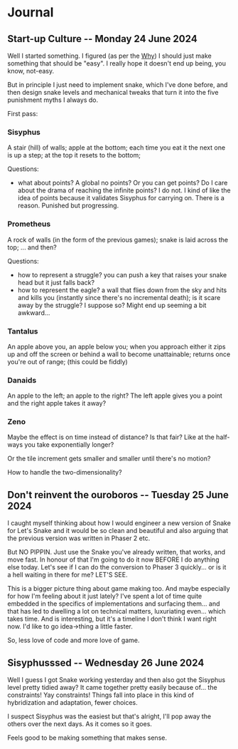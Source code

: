# Journal

## Start-up Culture -- Monday 24 June 2024

Well I started something. I figured (as per the [Why](./why.md)) I should just make something that should be "easy". I really hope it doesn't end up being, you know, not-easy.

But in principle I just need to implement snake, which I've done before, and then design snake levels and mechanical tweaks that turn it into the five punishment myths I always do.

First pass:

### Sisyphus

A stair (hill) of walls; apple at the bottom; each time you eat it the next one is up a step; at the top it resets to the bottom; 

Questions: 
- what about points? A global no points? Or you can get points? Do I care about the drama of reaching the infinite points? I do not. I kind of like the idea of points because it validates Sisyphus for carrying on. There is a reason. Punished but progressing.

### Prometheus

A rock of walls (in the form of the previous games); snake is laid across the top; ... and then?

Questions:
- how to represent a struggle? you can push a key that raises your snake head but it just falls back?
- how to represent the eagle? a wall that flies down from the sky and hits and kills you (instantly since there's no incremental death); is it scare away by the struggle? I suppose so? Might end up seeming a bit awkward...

### Tantalus

An apple above you, an apple below you; when you approach either it zips up and off the screen or behind a wall to become unattainable; returns once you're out of range; (this could be fiddly)

### Danaids

An apple to the left; an apple to the right? The left apple gives you a point and the right apple takes it away?

### Zeno

Maybe the effect is on time instead of distance? Is that fair? Like at the half-ways you take exponentially longer?

Or the tile increment gets smaller and smaller until there's no motion?

How to handle the two-dimensionality?

## Don't reinvent the ouroboros -- Tuesday 25 June 2024

I caught myself thinking about how I would engineer a new version of Snake for Let's Snake and it would be so clean and beautiful and also arguing that the previous version was written in Phaser 2 etc.

But NO PIPPIN. Just use the Snake you've already written, that works, and move fast. In honour of that I'm going to do it now BEFORE I do anything else today. Let's see if I can do the conversion to Phaser 3 quickly... or is it a hell waiting in there for me? LET'S SEE.

This is a bigger picture thing about game making too. And maybe especially for how I'm feeling about it just lately? I've spent a lot of time quite embedded in the specifics of implementations and surfacing them... and that has led to dwelling a lot on technical matters, luxuriating even... which takes time. And is interesting, but it's a timeline I don't think I want right now. I'd like to go idea->thing a little faster.

So, less love of code and more love of game.

## Sisyphusssed -- Wednesday 26 June 2024

Well I guess I got Snake working yesterday and then also got the Sisyphus level pretty tidied away? It came together pretty easily because of... the constraints! Yay constraints! Things fall into place in this kind of hybridization and adaptation, fewer choices.

I suspect Sisyphus was the easiest but that's alright, I'll pop away the others over the next days. As it comes so it goes.

Feels good to be making something that makes sense. 